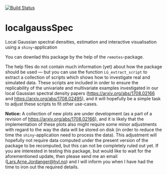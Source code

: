 [![Build Status](https://travis-ci.org/LAJordanger/localgaussSpec.svg?branch=master)](https://travis-ci.org/LAJordanger/localgaussSpec)

# localgaussSpec
Local Gaussian spectral densities, estimation and interactive
visualisation using a `shiny`-application


You can downlad this package by the help of the `remotes`-package.


The help files do not contain much information (yet) about how the
package should be used — but you can use the function
`LG_extract_script` to extract a collection of scripts which shows how
to investigate real and simulated data.  These scripts are included in
order to ensure the replicability of the univariate and multivariate
examples investigated in our local Gaussian spectral density papers
(https://arxiv.org/abs/1708.02166 and
https://arxiv.org/abs/1708.02495), and it will hopefully be a simple
task to adjust these scripts to fit other use-cases.


**Notice:** A collection of new plots are under development (as a part
of a revision of https://arxiv.org/abs/1708.02166), and it is likely
that the implementation of these plots also might require some minor
adjustments with regard to the way the data will be stored on disk (in
order to reduce the time the `shiny`-application need to process the
data).  This adjustment will hopefully not require data computed under
the present version of the package to be recomputed, but this can not
be completely ruled out yet.  If you are interested in testing this
package, but would like to wait for the aforementioned update, then
please send me an email (Lars.Arne.Jordanger@hvl.no) and I will inform
you when I have had the time to iron out the required details.

